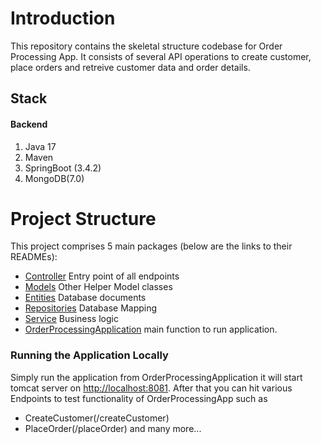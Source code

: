 # Introduction

This repository contains the skeletal structure codebase for Order Processing App.
It consists of several API operations to create customer, place orders and retreive customer data and order details.

## Stack

#### Backend
1. Java 17
2. Maven
3. SpringBoot (3.4.2)
4. MongoDB(7.0)

# Project Structure
This project comprises 5 main packages (below are the links to their READMEs):
* [Controller](src/main/java/com/app/orderprocessing/controller)  Entry point of all endpoints
* [Models](src/main/java/com/app/orderprocessing/models) Other Helper Model classes
* [Entities](src/main/java/com/app/orderprocessing/entities) Database documents
* [Repositories](src/main/java/com/app/orderprocessing/repositories) Database Mapping
* [Service](src/main/java/com/app/orderprocessing/service) Business logic 
* [OrderProcessingApplication](src/main/java/com/app/orderprocessing/OrderprocessingApplication.java) main function to run application.

###  Running the Application Locally
   
Simply run the application from OrderProcessingApplication it will start tomcat server on [http://localhost:8081](http://localhost:8081).
After that you can hit various Endpoints to test functionality of OrderProcessingApp such as
* CreateCustomer(/createCustomer)
* PlaceOrder(/placeOrder)
and many more...




